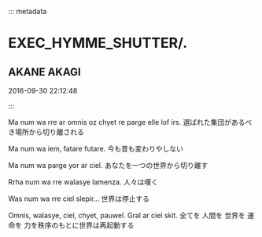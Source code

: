::: metadata

# EXEC_HYMME_SHUTTER/.

## AKANE AKAGI

2016-09-30 22:12:48

:::

Ma num wa rre ar omnis oz chyet re parge elle lof irs.
選ばれた集団があるべき場所から切り離される

Ma num wa iem, fatare futare.
今も昔も変わりやしない

Ma num wa parge yor ar ciel.
あなたを一つの世界から切り離す

Rrha num wa rre walasye lamenza.
人々は嘆く

Was num wa rre ciel slepir...
世界は停止する

Omnis, walasye, ciel, chyet, pauwel. Gral ar ciel skit.
全てを 人間を 世界を 運命を 力を秩序のもとに世界は再起動する
